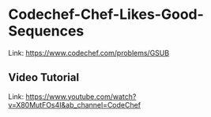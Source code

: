 # Codechef-Chef-Likes-Good-Sequences
Link: https://www.codechef.com/problems/GSUB
## Video Tutorial
Link: https://www.youtube.com/watch?v=X80MutFOs4I&ab_channel=CodeChef
